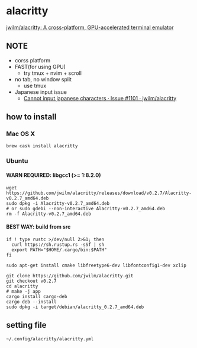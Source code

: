 # alacritty

[jwilm/alacritty: A cross\-platform, GPU\-accelerated terminal emulator]( https://github.com/jwilm/alacritty )

## NOTE
* corss platform
* FAST(for using GPU)
  * try tmux + nvim + scroll
* no tab, no window split
  * use tmux
* Japanese input issue
  * [Cannot input japanese characters · Issue \#1101 · jwilm/alacritty]( https://github.com/jwilm/alacritty/issues/1101 )

## how to install
### Mac OS X
```
brew cask install alacritty
```
### Ubuntu
#### WARN REQUIRED: libgcc1 (>= 1:8.2.0)
```
wget https://github.com/jwilm/alacritty/releases/download/v0.2.7/Alacritty-v0.2.7_amd64.deb
sudo dpkg -i Alacritty-v0.2.7_amd64.deb
# or sudo gdebi --non-interactive Alacritty-v0.2.7_amd64.deb
rm -f Alacritty-v0.2.7_amd64.deb
```

#### BEST WAY: build from src
```
if ! type rustc >/dev/null 2>&1; then
  curl https://sh.rustup.rs -sSf | sh
  export PATH="$HOME/.cargo/bin:$PATH"
fi

sudo apt-get install cmake libfreetype6-dev libfontconfig1-dev xclip

git clone https://github.com/jwilm/alacritty.git
git checkout v0.2.7
cd alacritty
# make -j app
cargo install cargo-deb
cargo deb --install
sudo dpkg -i target/debian/alacritty_0.2.7_amd64.deb
```

## setting file
```
~/.config/alacritty/alacritty.yml
```
